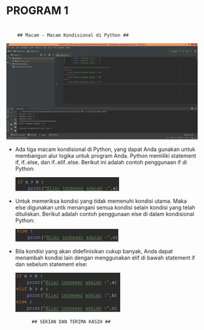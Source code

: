 # PROGRAM 1
 #
		## Macam - Macam Kondisional di Python ##

![alt text](a.png)

- Ada tiga macam kondisional di Python, yang dapat Anda gunakan untuk membangun alur logika untuk program Anda. 
Python memiliki statement if, if..else, dan if..elif..else. 
Berikut ini adalah contoh penggunaan if di Python:

	![alt text](b.png)

- Untuk memeriksa kondisi yang tidak memenuhi kondisi utama. 
Maka else digunakan untk menangani semua kondisi selain kondisi yang telah dituliskan. 
Berikut adalah contoh penggunaan else di dalam kondisional Python:

	![alt text](c.png)

- Bila kondisi yang akan didefinisikan cukup banyak, Anda dapat menambah kondisi lain dengan menggunakan elif di bawah statement if dan sebelum statement else:

	![alt text](d.png)

			## SEKIAN DAN TERIMA KASIH ##